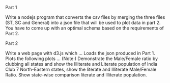 Part 1

Write a nodejs program that converts the csv files by merging the three files (ST, SC and General) into a json file that will be used to plot data in part 2. You have to come up with an optimal schema based on the requirements of Part 2.

Part 2

Write a web page with d3.js which …
Loads the json produced in Part 1.
Plots the following plots … (Note:)
Demonstrate the Male/Female ratio by clubbing all states and show the Illiterate and Literate population of India
Club 7 North-Eastern states, show the literate and Illiterate Male/Female Ratio.
Show state-wise comparison literate and Illiterate population.
